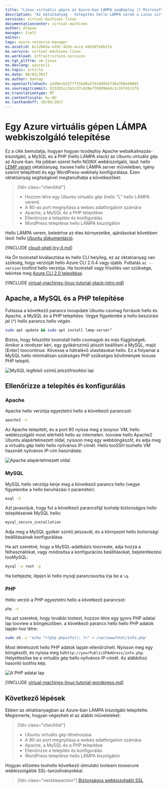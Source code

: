 ```yaml
---
title: "Linux virtuális gépre az Azure-ban LÁMPA aaaDeploy |} Microsoft Docs"
description: "Az oktatóanyag - telepítés hello LÁMPA verem a Linux virtuális gép az Azure-ban"
services: virtual-machines-linux
documentationcenter: virtual-machines
author: dlepow
manager: timlt
editor: 
tags: azure-resource-manager
ms.assetid: 6c12603a-e391-4d3e-acce-442dd7ebb2fe
ms.service: virtual-machines-linux
ms.workload: infrastructure-services
ms.tgt_pltfrm: vm-linux
ms.devlang: azurecli
ms.topic: article
ms.date: 08/03/2017
ms.author: danlep
ms.openlocfilehash: a3d0ecb3277f15bd0a2fdc0d85b738a760e68865
ms.sourcegitcommit: 523283cc1b3c37c428e77850964dc1c33742c5f0
ms.translationtype: MT
ms.contentlocale: hu-HU
ms.lasthandoff: 10/06/2017
---
```

# <a name="install-a-lamp-web-server-on-an-azure-vm"></a>Egy Azure virtuális gépen LÁMPA webkiszolgáló telepítése
Ez a cikk bemutatja, hogyan hogyan toodeploy Apache webalkalmazás-kiszolgáló, a MySQL és a PHP (hello LÁMPA stack) az Ubuntu virtuális gép az Azure-ban. Ha jobban szeret hello NGINX webkiszolgáló, lásd: hello [LEMP verem](tutorial-lemp-stack.md) oktatóanyag. toosee hello LÁMPA server műveletben, igény szerint telepítheti és egy WordPress-webhely konfigurálása. Ezen oktatóanyag segítségével megtanulhatja a következőket:

> [!div class="checklist"]
> * Hozzon létre egy Ubuntu virtuális gép (hello "L" hello LÁMPA verem)
> * A 80-as port megnyitása a webes adatforgalom számára
> * Apache, a MySQL és a PHP telepítése
> * Ellenőrizze a telepítés és konfigurálás
> * WordPress telepítése hello LÁMPA kiszolgálón


Hello LÁMPA verem, beleértve az éles környezetbe, ajánlásokat bővebben lásd: hello [Ubuntu dokumentáció](https://help.ubuntu.com/community/ApacheMySQLPHP).

[!INCLUDE [cloud-shell-try-it.md](../../../includes/cloud-shell-try-it.md)]

Ha Ön tooinstall kiválasztása és hello CLI helyileg, ez az oktatóanyag van szükség, hogy verzióját hello Azure CLI 2.0.4 vagy újabb. Futtatás `az --version` toofind hello verziója. Ha tooinstall vagy frissítés van szüksége, tekintse meg [Azure CLI 2.0 telepítése]( /cli/azure/install-azure-cli). 

[!INCLUDE [virtual-machines-linux-tutorial-stack-intro.md](../../../includes/virtual-machines-linux-tutorial-stack-intro.md)]

## <a name="install-apache-mysql-and-php"></a>Apache, a MySQL és a PHP telepítése

Futtassa a következő parancs tooupdate Ubuntu csomag források hello és Apache, a MySQL és a PHP telepítése. Vegye figyelembe a hello beszúrási jel (^) hello parancs hello végén.


```bash
sudo apt update && sudo apt install lamp-server^
```



Biztos, hogy felszólító tooinstall hello csomagok és más függőségek. Amikor a rendszer kéri, egy gyökérszintű jelszót beállítani a MySQL, majd [Enter] toocontinue. Kövesse a hátralévő utasításokat hello. Ez a folyamat a MySQL hello minimálisan szükséges PHP szükséges bővítmények toouse PHP telepíti. 

![MySQL legfelső szintű jelszófrissítési lap][1]

## <a name="verify-installation-and-configuration"></a>Ellenőrizze a telepítés és konfigurálás


### <a name="apache"></a>Apache

Apache hello verziója egyeztetni hello a következő parancsot:
```bash
apache2 -v
```

Az Apache telepített, és a port 80 nyissa meg a tooyour VM, hello webkiszolgáló most elérhető hello az interneten. tooview hello Apache2 Ubuntu alapértelmezett oldal, nyisson meg egy webböngészőt, és adja meg a virtuális gép hello hello nyilvános IP-címét. Hello tooSSH toohello VM használt nyilvános IP-cím használata:

![Apache alapértelmezett oldal][3]


### <a name="mysql"></a>MySQL

MySQL hello verziója kérje meg a következő parancs hello (vegye figyelembe a hello beruházási `V` paraméter):

```bash
msql -V
```

Azt javasoljuk, hogy fut a következő parancsfájl toohelp biztonságos hello telepítésének MySQL hello:

```bash
mysql_secure_installation
```

Adja meg a MySQL gyökér szintű jelszavát, és a környezet hello biztonsági beállításainak konfigurálása.

Ha azt szeretné, hogy a MySQL-adatbázis toocreate, adja hozzá a felhasználókat, vagy módosítsa a konfigurációs beállításokat, bejelentkezési tooMySQL:

```bash
mysql -u root -p
```

Ha befejezte, lépjen ki hello mysql parancssorba írja be a `\q`.

### <a name="php"></a>PHP

Hello verzió a PHP egyeztetni hello a következő parancsot:

```bash
php -v
```

Ha azt szeretné, hogy további tootest, hozzon létre egy gyors PHP adatai lap tooview a böngészőben. a következő parancs hello hello PHP adatok lapján hoz létre:

```bash
sudo sh -c 'echo "<?php phpinfo(); ?>" > /var/www/html/info.php'
```

Most létrehozott hello PHP adatok lapján ellenőrizheti. Nyisson meg egy böngészőt, és nyissa meg túl`http://yourPublicIPAddress/info.php`. Helyettesítse be a virtuális gép hello nyilvános IP-címét. Az alábbihoz hasonló toothis kép.

![A PHP adatai lap][2]

[!INCLUDE [virtual-machines-linux-tutorial-wordpress.md](../../../includes/virtual-machines-linux-tutorial-wordpress.md)]


## <a name="next-steps"></a>Következő lépések

Ebben az oktatóanyagban az Azure-ban LÁMPA kiszolgáló telepítette. Megismerte, hogyan végezheti el az alábbi műveleteket:

> [!div class="checklist"]
> * Ubuntu virtuális gép létrehozása
> * A 80-as port megnyitása a webes adatforgalom számára
> * Apache, a MySQL és a PHP telepítése
> * Ellenőrizze a telepítés és konfigurálás
> * WordPress telepítése hello LÁMPA kiszolgálón

Hogyan előzetes toohello következő útmutató toolearn toosecure webkiszolgálók SSL-tanúsítványokkal.

> [!div class="nextstepaction"]
> [Biztonságos webkiszolgáló SSL](tutorial-secure-web-server.md)

[1]: ./media/tutorial-lamp-stack/configmysqlpassword-small.png
[2]: ./media/tutorial-lamp-stack/phpsuccesspage.png
[3]: ./media/tutorial-lamp-stack/apachesuccesspage.png